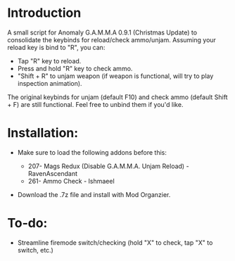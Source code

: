 # Introduction
A small script for Anomaly G.A.M.M.A 0.9.1 (Christmas Update) to consolidate the keybinds for reload/check ammo/unjam. Assuming your reload key is bind to "R", you can:
 - Tap "R" key to reload.
 - Press and hold "R" key to check ammo.
 - "Shift + R" to unjam weapon (if weapon is functional, will try to play inspection animation).

The original keybinds for unjam (default F10) and check ammo (default Shift + F) are still functional. Feel free to unbind them if you'd like.

# Installation:

 - Make sure to load the following addons before this:
   - 207- Mags Redux (Disable G.A.M.M.A. Unjam Reload) - RavenAscendant
   - 261- Ammo Check - Ishmaeel

 - Download the .7z file and install with Mod Organzier.

# To-do:
 - Streamline firemode switch/checking (hold "X" to check, tap "X" to switch, etc.)